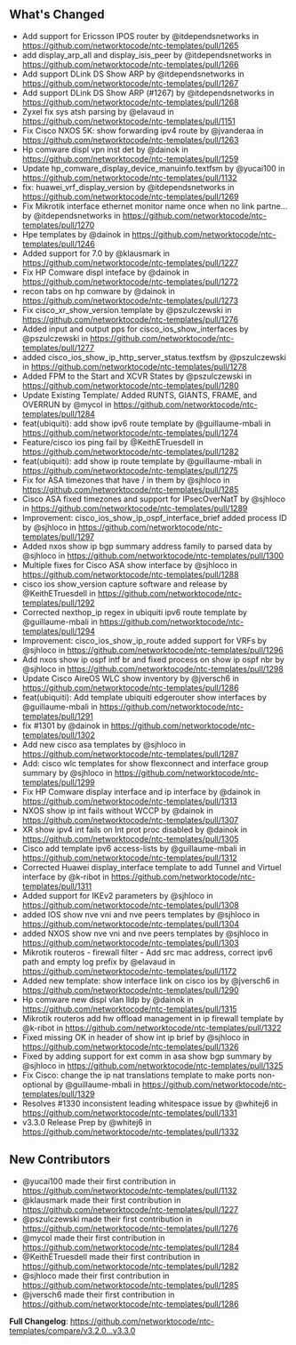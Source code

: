 
## What's Changed

* Add support for Ericsson IPOS router by @itdependsnetworks in https://github.com/networktocode/ntc-templates/pull/1265
* add display_arp_all and display_isis_peer by @itdependsnetworks in https://github.com/networktocode/ntc-templates/pull/1266
* Add support DLink DS Show ARP by @itdependsnetworks in https://github.com/networktocode/ntc-templates/pull/1267
* Add support DLink DS Show ARP (#1267) by @itdependsnetworks in https://github.com/networktocode/ntc-templates/pull/1268
* Zyxel fix sys atsh parsing by @elavaud in https://github.com/networktocode/ntc-templates/pull/1151
* Fix Cisco NXOS 5K: show forwarding ipv4 route by @jvanderaa in https://github.com/networktocode/ntc-templates/pull/1263
* Hp comware displ vpn inst det by @dainok in https://github.com/networktocode/ntc-templates/pull/1259
* Update hp_comware_display_device_manuinfo.textfsm by @yucai100 in https://github.com/networktocode/ntc-templates/pull/1132
* fix: huawei_vrf_display_version by @itdependsnetworks in https://github.com/networktocode/ntc-templates/pull/1269
* Fix Mikrotik interface ethernet monitor name once when no link partne… by @itdependsnetworks in https://github.com/networktocode/ntc-templates/pull/1270
* Hpe templates by @dainok in https://github.com/networktocode/ntc-templates/pull/1246
* Added support for 7.0 by @klausmark in https://github.com/networktocode/ntc-templates/pull/1227
* Fix HP Comware displ inteface by @dainok in https://github.com/networktocode/ntc-templates/pull/1272
* recon tabs on hp comware by @dainok in https://github.com/networktocode/ntc-templates/pull/1273
* Fix cisco_xr_show_version.template by @pszulczewski in https://github.com/networktocode/ntc-templates/pull/1276
* Added input and output pps for cisco_ios_show_interfaces by @pszulczewski in https://github.com/networktocode/ntc-templates/pull/1277
* added cisco_ios_show_ip_http_server_status.textfsm by @pszulczewski in https://github.com/networktocode/ntc-templates/pull/1278
* Added FPM to the Start and XCVR States by @pszulczewski in https://github.com/networktocode/ntc-templates/pull/1280
* Update Existing Template/ Added RUNTS, GIANTS, FRAME, and OVERRUN by @mycol in https://github.com/networktocode/ntc-templates/pull/1284
* feat(ubiquiti): add show ipv6 route template by @guillaume-mbali in https://github.com/networktocode/ntc-templates/pull/1274
* Feature/cisco ios ping fail by @KeithETruesdell in https://github.com/networktocode/ntc-templates/pull/1282
* feat(ubiquiti): add show ip route template by @guillaume-mbali in https://github.com/networktocode/ntc-templates/pull/1275
* Fix for ASA timezones that have / in them by @sjhloco in https://github.com/networktocode/ntc-templates/pull/1285
* Cisco ASA fixed timezones and support for IPsecOverNatT by @sjhloco in https://github.com/networktocode/ntc-templates/pull/1289
* Improvement: cisco_ios_show_ip_ospf_interface_brief added process ID by @sjhloco in https://github.com/networktocode/ntc-templates/pull/1297
* Added nxos show ip bgp summary address family to parsed data by @sjhloco in https://github.com/networktocode/ntc-templates/pull/1300
* Multiple fixes for Cisco ASA show interface by @sjhloco in https://github.com/networktocode/ntc-templates/pull/1288
* cisco ios show_version capture software and release by @KeithETruesdell in https://github.com/networktocode/ntc-templates/pull/1292
* Corrected nexthop_ip regex in ubiquiti ipv6 route template by @guillaume-mbali in https://github.com/networktocode/ntc-templates/pull/1294
* Improvement: cisco_ios_show_ip_route added support for VRFs by @sjhloco in https://github.com/networktocode/ntc-templates/pull/1296
* Add nxos show ip ospf intf br and fixed process on show ip ospf nbr by @sjhloco in https://github.com/networktocode/ntc-templates/pull/1298
* Update Cisco AireOS WLC show inventory by @jversch6 in https://github.com/networktocode/ntc-templates/pull/1286
* feat(ubiquiti): Add template ubiquiti edgerouter show interfaces by @guillaume-mbali in https://github.com/networktocode/ntc-templates/pull/1291
* fix #1301 by @dainok in https://github.com/networktocode/ntc-templates/pull/1302
* Add new cisco asa templates by @sjhloco in https://github.com/networktocode/ntc-templates/pull/1287
* Add: cisco wlc templates for show flexconnect and interface group summary by @sjhloco in https://github.com/networktocode/ntc-templates/pull/1299
* Fix HP Comware display interface and ip interface by @dainok in https://github.com/networktocode/ntc-templates/pull/1313
* NXOS show ip int fails without WCCP by @dainok in https://github.com/networktocode/ntc-templates/pull/1307
* XR show ipv4 int fails on Int prot proc disabled by @dainok in https://github.com/networktocode/ntc-templates/pull/1305
* Cisco add template ipv6 access-lists by @guillaume-mbali in https://github.com/networktocode/ntc-templates/pull/1312
* Corrected Huawei display_interface template to add Tunnel and Virtuel interface by @k-ribot in https://github.com/networktocode/ntc-templates/pull/1311
* Added support for IKEv2 parameters by @sjhloco in https://github.com/networktocode/ntc-templates/pull/1308
* added IOS show nve vni and nve peers templates by @sjhloco in https://github.com/networktocode/ntc-templates/pull/1304
* added NXOS show nve vni and nve peers templates by @sjhloco in https://github.com/networktocode/ntc-templates/pull/1303
* Mikrotik routeros - firewall filter - Add src mac address, correct ipv6 path and empty log prefix by @elavaud in https://github.com/networktocode/ntc-templates/pull/1172
* Added new template: show interface link on cisco ios by @jversch6 in https://github.com/networktocode/ntc-templates/pull/1290
* Hp comware new displ vlan lldp by @dainok in https://github.com/networktocode/ntc-templates/pull/1315
* Mikrotik routeros add hw offload management in ip firewall template by @k-ribot in https://github.com/networktocode/ntc-templates/pull/1322
* Fixed missing OK in header of show int ip brief by @sjhloco in https://github.com/networktocode/ntc-templates/pull/1326
* Fixed by adding support for ext comm in asa show bgp summary by @sjhloco in https://github.com/networktocode/ntc-templates/pull/1325
* Fix Cisco: change the ip nat translations template to make ports non-optional by @guillaume-mbali in https://github.com/networktocode/ntc-templates/pull/1329
* Resolves #1330 inconsistent leading whitespace issue by @whitej6 in https://github.com/networktocode/ntc-templates/pull/1331
* v3.3.0 Release Prep by @whitej6 in https://github.com/networktocode/ntc-templates/pull/1332

## New Contributors

* @yucai100 made their first contribution in https://github.com/networktocode/ntc-templates/pull/1132
* @klausmark made their first contribution in https://github.com/networktocode/ntc-templates/pull/1227
* @pszulczewski made their first contribution in https://github.com/networktocode/ntc-templates/pull/1276
* @mycol made their first contribution in https://github.com/networktocode/ntc-templates/pull/1284
* @KeithETruesdell made their first contribution in https://github.com/networktocode/ntc-templates/pull/1282
* @sjhloco made their first contribution in https://github.com/networktocode/ntc-templates/pull/1285
* @jversch6 made their first contribution in https://github.com/networktocode/ntc-templates/pull/1286

**Full Changelog**: https://github.com/networktocode/ntc-templates/compare/v3.2.0...v3.3.0
